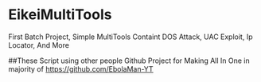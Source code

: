 # EikeiMultiTools
First Batch Project, Simple MultiTools Containt DOS Attack, UAC Exploit, Ip Locator, And More

##These Script using other people Github Project for Making All In One in majority of https://github.com/EbolaMan-YT
